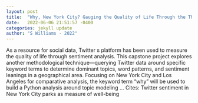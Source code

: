 ```yaml
---
layout: post
title:  "Why, New York City? Gauging the Quality of Life Through the Thoughts of Tweeters"
date:   2022-06-06 21:51:57 -0400
categories: jekyll update
author: "S Williams - 2022"
---
```

As a resource for social data, Twitter s platform has been used to measure the quality of life through sentiment analysis. This capstone project explores another methodological technique—querying Twitter data around specific keyword terms to determine dominant topics, word patterns, and sentiment leanings in a geographical area. Focusing on New York City and Los Angeles for comparative analysis, the keyword term “why” will be used to build a Python analysis around topic modeling …
Cites: ‪Twitter sentiment in New York City parks as measure of well-being‬  